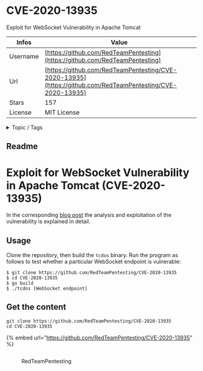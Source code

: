# CVE-2020-13935

Exploit for WebSocket Vulnerability in Apache Tomcat

| Infos    | Value                                                              |
| -------- | -------------------------------------------------------------------|
| Username | [https://github.com/RedTeamPentesting](https://github.com/RedTeamPentesting) |
| Url      | [https://github.com/RedTeamPentesting/CVE-2020-13935](https://github.com/RedTeamPentesting/CVE-2020-13935)                                               |
| Stars    | 157                                                          |
| License  | MIT License                                                        |

<details>

<summary>Topic / Tags</summary>



</details>

## Readme

# Exploit for WebSocket Vulnerability in Apache Tomcat (CVE-2020-13935)

In the corresponding [blog post](https://blog.redteam-pentesting.de/2020/websocket-vulnerability-tomcat/)
the analysis and exploitation of the vulnerability is explained in detail.

## Usage

Clone the repository, then build the `tcdos` binary. Run the program as follows to test
whether a particular WebSocket endpoint is vulnerable:

```
$ git clone https://github.com/RedTeamPentesting/CVE-2020-13935
$ cd CVE-2020-13935
$ go build
$ ./tcdos [WebSocket endpoint]
```



## Get the content

```
git clone https://github.com/RedTeamPentesting/CVE-2020-13935
cd CVE-2020-13935
```

{% embed url="https://github.com/RedTeamPentesting/CVE-2020-13935" %}

<figure><img src="https://avatars.githubusercontent.com/u/34096076?v=4" alt=""><figcaption><p>RedTeamPentesting</p></figcaption></figure>
